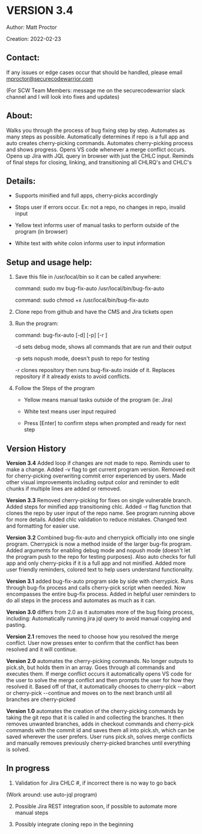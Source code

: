 # VERSION 3.4

Author: Matt Proctor

Creation: 2022-02-23

## Contact:
If any issues or edge cases occur that should be handled, please email mproctor@securecodewarrior.com

(For SCW Team Members: message me on the securecodewarrior slack channel and I will look into fixes and updates)

## About:
Walks you through the process of bug fixing step by step. Automates as many steps as possible.
Automatically determines if repo is a full app and auto creates cherry-picking commands.
Automates cherry-picking process and shows progress. Opens VS code whenever a merge conflict
occurs. Opens up Jira with JQL query in browser with just the CHLC input. Reminds of final
steps for closing, linking, and transitioning all CHLRQ's and CHLC's

## Details:
- Supports minified and full apps, cherry-picks accordingly

- Stops user if errors occur. Ex: not a repo, no changes in repo, invalid input

- Yellow text informs user of manual tasks to perform outside of the program (in browser)

- White text with white colon informs user to input information

## Setup and usage help:
1. Save this file in /usr/local/bin so it can be called anywhere:

	command: sudo mv bug-fix-auto /usr/local/bin/bug-fix-auto

	command: sudo chmod +x /usr/local/bin/bug-fix-auto

2. Clone repo from github and have the CMS and Jira tickets open
3. Run the program:

	command: bug-fix-auto [-d] [-p] [-r <repository>]
	
	-d sets debug mode, shows all commands that are run and their output
	
	-p sets nopush mode, doesn't push to repo for testing
	
	-r <repository> clones repository then runs bug-fix-auto inside of it. Replaces
		repository if it already exists to avoid conflicts.

4. Follow the Steps of the program

	- Yellow means manual tasks outside of the program (ie: Jira)

	- White text means user input required

	- Press [Enter] to confirm steps when prompted and ready for next step

## Version History
**Version 3.4** Added loop if changes are not made to repo. Reminds user to make a change. Added
	-v flag to get current program version. Removed exit for cherry-picking overwriting commit
	error experienced by users. Made other visual improvements including output color and
	reminder to edit chunks if multiple lines are added or removed.

**Version 3.3** Removed cherry-picking for fixes on single vulnerable branch. Added steps for
	minified app transitioning chlc. Added -r <repo> flag function that clones the repo
	by user input of the repo name. See program running above for more details. Added chlc
	validation to reduce mistakes. Changed text and formatting for easier use.

**Version 3.2** Combined bug-fix-auto and cherrypick officially into one single program.
	Cherrypick is now a method inside of the larger bug-fix program. Added arguments
	for enabling debug mode and nopush mode (doesn't let the program push to the repo
	for testing purposes). Also auto checks for full app and only cherry-picks if it
	is a full app and not minified. Added more user friendly reminders, colored text
	to help users understand functionality.

**Version 3.1** added bug-fix-auto program side by side with cherrypick. Runs through bug-fix
	process and calls cherry-pick script when needed. Now encompasses the entire
	bug-fix process. Added in helpful user reminders to do all steps in the process
	and automates as much as it can.

**Version 3.0** differs from 2.0 as it automates more of the bug fixing process, including:
        Automatically running jira jql query to avoid manual copying and pasting.

**Version 2.1** removes the need to choose how you resolved the merge conflict. User now
	presses enter to confirm that the conflict has been resolved and it will continue.

**Version 2.0** automates the cherry-picking commands. No longer outputs to pick.sh, but holds
	them in an array. Goes through all commands and executes them. If merge conflict
	occurs it automatically opens VS code for the user to solve the merge conflict and
	then prompts the user for how they resolved it. Based off of that, it automatically
	chooses to cherry-pick --abort or cherry-pick --continue and moves on to the next
	branch until all branches are cherry-picked
	
**Version 1.0** automates the creation of the cherry-picking commands by taking the git repo
	that it is called in and collecting the branches. It then removes unwanted branches,
	adds in checkout commands and cherry-pick commands with the commit id and saves them
	all into pick.sh, which can be saved wherever the user prefers. User runs pick.sh,
	solves merge conflicts and manually removes previously cherry-picked branches until
	everything is solved.

## In progress
1. Validation for Jira CHLC #, if incorrect there is no way to go back

(Work around: use auto-jql program)

2. Possible Jira REST integration soon, if possible to automate more manual steps

3. Possibly integrate cloning repo in the beginning
